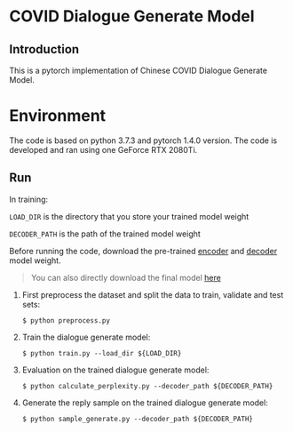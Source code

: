 # COVID Dialogue Generate Model

## Introduction

This is a pytorch implementation of Chinese COVID Dialogue Generate Model.

# Environment

The code is based on python 3.7.3 and pytorch 1.4.0 version. The code is developed and ran using one GeForce RTX 2080Ti.

## Run

In training:

`LOAD_DIR` is the directory that you store your trained model weight

`DECODER_PATH` is the path of the trained model weight

Before running the code, download the pre-trained [encoder](https://drive.google.com/file/d/13GnYf6pj0wD7XNWrazMnoQXgUki4Tybp/view?usp=sharing) and [decoder](https://drive.google.com/file/d/1qaAUCV2alrYVrSUyM2PCmYdRuAip_DSP/view?usp=sharing) model weight.

> You can also directly download the final model [here](https://drive.google.com/file/d/1079k1JTmGQC3Qvzzru1VNiAiIkjQ7AG1/view?usp=sharing)



1. First preprocess the dataset and split the data to train, validate and test sets:

   ```shell
   $ python preprocess.py
   ```

2. Train the dialogue generate model:

   ``` shell
   $ python train.py --load_dir ${LOAD_DIR}
   ```

3. Evaluation on the trained dialogue generate model:

   ```shell
   $ python calculate_perplexity.py --decoder_path ${DECODER_PATH}
   ```

4. Generate the reply sample on the trained dialogue generate model:

   ```shell
   $ python sample_generate.py --decoder_path ${DECODER_PATH}
   ```



